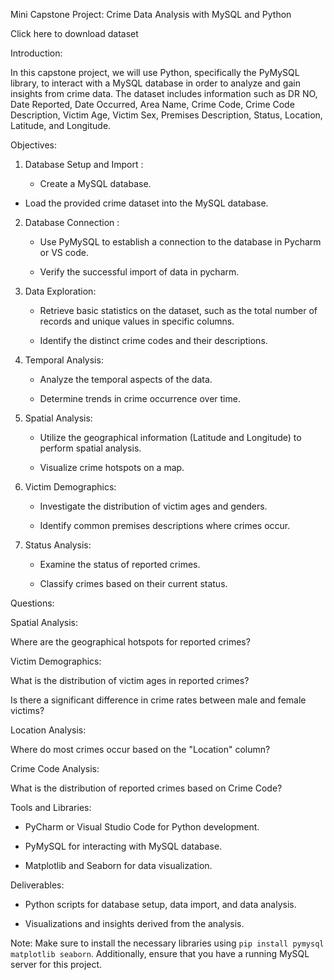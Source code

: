 Mini Capstone Project: Crime Data Analysis with MySQL and Python



Click here to download dataset

Introduction:


In this capstone project, we will use Python, specifically the PyMySQL library, to interact with a MySQL database in order to analyze and gain insights from crime data. The dataset includes information such as DR NO, Date Reported, Date Occurred, Area Name, Crime Code, Crime Code Description, Victim Age, Victim Sex, Premises Description, Status, Location, Latitude, and Longitude.

Objectives:

1. Database Setup and Import :

   - Create a MySQL database.

 - Load the provided crime dataset into the MySQL database.

2. Database Connection :

   - Use PyMySQL to establish a connection to the database in Pycharm or VS code.

   - Verify the successful import of data in pycharm.

3. Data Exploration:

   - Retrieve basic statistics on the dataset, such as the total number of records and unique values in specific columns.

   - Identify the distinct crime codes and their descriptions.


4. Temporal Analysis:

   - Analyze the temporal aspects of the data.

   - Determine trends in crime occurrence over time.

5. Spatial Analysis:

   - Utilize the geographical information (Latitude and Longitude) to perform spatial analysis.

   - Visualize crime hotspots on a map.

6. Victim Demographics:

   - Investigate the distribution of victim ages and genders.

   - Identify common premises descriptions where crimes occur.

7. Status Analysis:

   - Examine the status of reported crimes.

   - Classify crimes based on their current status.


Questions:

Spatial Analysis:

Where are the geographical hotspots for reported crimes?

 

Victim Demographics:

What is the distribution of victim ages in reported crimes?

Is there a significant difference in crime rates between male and female victims?

 

Location Analysis:

Where do most crimes occur based on the "Location" column?

 

Crime Code Analysis:

What is the distribution of reported crimes based on Crime Code?

 

Tools and Libraries:

- PyCharm or Visual Studio Code for Python development.

- PyMySQL for interacting with MySQL database.

- Matplotlib and Seaborn for data visualization.

Deliverables:

- Python scripts for database setup, data import, and data analysis.

- Visualizations and insights derived from the analysis.

 

Note: Make sure to install the necessary libraries using `pip install pymysql matplotlib seaborn`. Additionally, ensure that you have a running MySQL server for this project.

